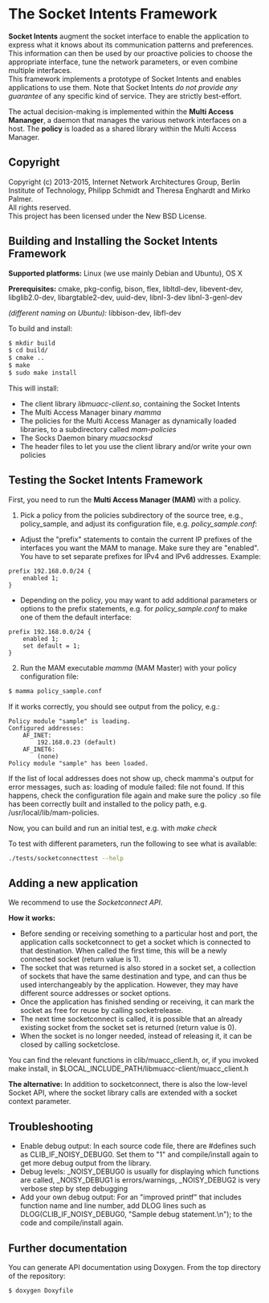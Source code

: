The Socket Intents Framework
=====================================

__Socket Intents__ augment the socket interface to enable the application to express what it knows about its communication patterns and preferences. This information can then be used by our proactive policies to choose the appropriate interface, tune the network parameters, or even combine multiple interfaces.  
This framework implements a prototype of Socket Intents and enables applications to use them.
Note that Socket Intents *do not provide any guarantee* of any specific kind of service. They are strictly best-effort.

The actual decision-making is implemented within the __Multi Access Mananger__, a daemon that manages the various network interfaces on a host. The __policy__ is loaded as a shared library within the Multi Access Manager.

Copyright
-----
Copyright (c) 2013-2015, Internet Network Architectures Group, Berlin Institute of Technology,
Philipp Schmidt and Theresa Enghardt and Mirko Palmer.  
All rights reserved.  
This project has been licensed under the New BSD License.


Building and Installing the Socket Intents Framework
-------------------------------------------------

__Supported platforms:__ Linux (we use mainly Debian and Ubuntu), OS X

__Prerequisites:__ cmake, pkg-config, bison, flex, libltdl-dev, libevent-dev, libglib2.0-dev, libargtable2-dev, uuid-dev, libnl-3-dev libnl-3-genl-dev

_(different naming on Ubuntu):_ libbison-dev, libfl-dev

To build and install:

```sh
$ mkdir build
$ cd build/
$ cmake ..
$ make
$ sudo make install
```

This will install:
* The client library *libmuacc-client.so*, containing the Socket Intents
* The Multi Access Manager binary *mamma*
* The policies for the Multi Access Manager as dynamically loaded libraries, to a subdirectory called *mam-policies*
* The Socks Daemon binary *muacsocksd*
* The header files to let you use the client library and/or write your own policies

Testing the Socket Intents Framework
------------------------------------

First, you need to run the __Multi Access Manager (MAM)__ with a policy.

1. Pick a policy from the policies subdirectory of the source tree, e.g., policy_sample, and adjust its configuration file, e.g. *policy_sample.conf*:
  * Adjust the "prefix" statements to contain the current IP prefixes of the interfaces you want the MAM to manage. Make sure they are "enabled". You have to set separate prefixes for IPv4 and IPv6 addresses.
Example:
```
prefix 192.168.0.0/24 {
	enabled 1;
}
```
  * Depending on the policy, you may want to add additional parameters or options to the prefix statements, e.g. for *policy_sample.conf* to make one of them the default interface:
```
prefix 192.168.0.0/24 {
	enabled 1;
	set default = 1;
}
```
2. Run the MAM executable *mamma* (MAM Master) with your policy configuration file:
```sh
$ mamma policy_sample.conf
```
  If it works correctly, you should see output from the policy, e.g.:
```
Policy module "sample" is loading.
Configured addresses:
    AF_INET: 
        192.168.0.23 (default)
    AF_INET6: 
        (none)
Policy module "sample" has been loaded.
```
  If the list of local addresses does not show up, check mamma's output for error messages, such as: loading of module failed: file not found. If this happens, check the configuration file again and make sure the policy .so file has been correctly built and installed to the policy path, e.g. /usr/local/lib/mam-policies.

Now, you can build and run an initial test, e.g. with *make check*

To test with different parameters, run the following to see what is available:
```sh
./tests/socketconnecttest --help
```

Adding a new application
------------------------

We recommend to use the *Socketconnect API*.

__How it works:__

* Before sending or receiving something to a particular host and port, the application calls socketconnect to get a socket which is connected to that destination. When called the first time, this will be a newly connected socket (return value is 1).
* The socket that was returned is also stored in a socket set, a collection of sockets that have the same destination and type, and can thus be used interchangeably by the application. However, they may have different source addresses or socket options.
* Once the application has finished sending or receiving, it can mark the socket as free for reuse by calling socketrelease.
* The next time socketconnect is called, it is possible that an already existing socket from the socket set is returned (return value is 0).
* When the socket is no longer needed, instead of releasing it, it can be closed by calling socketclose.

You can find the relevant functions in clib/muacc_client.h, or, if you invoked make install, in $LOCAL_INCLUDE_PATH/libmuacc-client/muacc_client.h

__The alternative:__
In addition to socketconnect, there is also the low-level Socket API, where the socket library calls are extended with a socket context parameter.

Troubleshooting
---------------

* Enable debug output: In each source code file, there are #defines such as CLIB_IF_NOISY_DEBUG0. Set them to "1" and compile/install again to get more debug output from the library.
* Debug levels: <component>_NOISY_DEBUG0 is usually for displaying which functions are called, <component>_NOISY_DEBUG1 is errors/warnings, <component>_NOISY_DEBUG2 is very verbose step by step debugging
* Add your own debug output: For an "improved printf" that includes function name and line number, add DLOG lines such as DLOG(CLIB_IF_NOISY_DEBUG0, "Sample debug statement.\n"); to the code and compile/install again.


Further documentation
---------------------

You can generate API documentation using Doxygen. From the top directory of the repository:
```sh
$ doxygen Doxyfile
```
